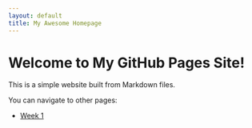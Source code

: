 ```yaml
---
layout: default
title: My Awesome Homepage
---
```


# Welcome to My GitHub Pages Site!

This is a simple website built from Markdown files.

You can navigate to other pages:
* [Week 1](Week1.md)
